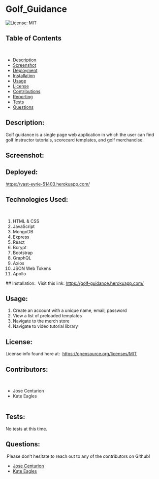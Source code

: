 # Golf_Guidance

![License: MIT](https://img.shields.io/badge/License-MIT-yellow.svg)
​
## Table of Contents
​
* [Description](#Description)
* [Screenshot](#Screenshot)
* [Deployment](#Deployment)
* [Installation](#Installation)
* [Usage](#Usage)
* [License](#License)
* [Contributions](#Contributions)
* [Reporting](#Reporting)
* [Tests](#Tests)
* [Questions](#Questions)
​
## Description:
Golf guidance is a single page web application in which the user can find golf instructor tutorials, scorecard templates, and golf merchandise. 

## Screenshot:



## Deployed:

https://vast-eyrie-51403.herokuapp.com/

## Technologies Used:
​
1. HTML & CSS
2. JavaScript
3. MongoDB
4. Express
5. React
6. Bcrypt
7. Bootstrap
8. GraphQL
9. Axios
10. JSON Web Tokens
11. Apollo 

​## Installation:
​
Visit this link: https://golf-guidance.herokuapp.com/
​
## Usage:
1. Create an account with a unique name, email, password    
2. View a list of preloaded templates  
3. Navigate to the merch store 
4. Navigate to video tutorial library
​
## License: 
 License info found here at: 
​
https://opensource.org/licenses/MIT
​
## Contributors:
​ 
- Jose Centurion  
- Kate Eagles   
​
## Tests:
No tests at this time.
​
## Questions:
​
Please don't hesitate to reach out to any of the contributors on Github!
​
- [Jose Centurion](https://github.com/chemacenturion)  
- [Kate Eagles](https://github.com/ktmac21)  


